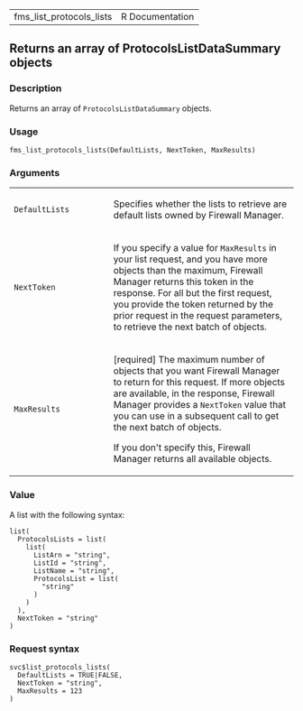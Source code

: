 <table style="width: 100%;">
<tbody>
<tr class="odd">
<td>fms_list_protocols_lists</td>
<td style="text-align: right;">R Documentation</td>
</tr>
</tbody>
</table>

## Returns an array of ProtocolsListDataSummary objects

### Description

Returns an array of `ProtocolsListDataSummary` objects.

### Usage

    fms_list_protocols_lists(DefaultLists, NextToken, MaxResults)

### Arguments

<table>
<colgroup>
<col style="width: 35%" />
<col style="width: 65%" />
</colgroup>
<tbody>
<tr class="odd">
<td><code
id="fms_list_protocols_lists_:_DefaultLists">DefaultLists</code></td>
<td><p>Specifies whether the lists to retrieve are default lists owned
by Firewall Manager.</p></td>
</tr>
<tr class="even">
<td><code
id="fms_list_protocols_lists_:_NextToken">NextToken</code></td>
<td><p>If you specify a value for <code>MaxResults</code> in your list
request, and you have more objects than the maximum, Firewall Manager
returns this token in the response. For all but the first request, you
provide the token returned by the prior request in the request
parameters, to retrieve the next batch of objects.</p></td>
</tr>
<tr class="odd">
<td><code
id="fms_list_protocols_lists_:_MaxResults">MaxResults</code></td>
<td><p>[required] The maximum number of objects that you want Firewall
Manager to return for this request. If more objects are available, in
the response, Firewall Manager provides a <code>NextToken</code> value
that you can use in a subsequent call to get the next batch of
objects.</p>
<p>If you don't specify this, Firewall Manager returns all available
objects.</p></td>
</tr>
</tbody>
</table>

### Value

A list with the following syntax:

    list(
      ProtocolsLists = list(
        list(
          ListArn = "string",
          ListId = "string",
          ListName = "string",
          ProtocolsList = list(
            "string"
          )
        )
      ),
      NextToken = "string"
    )

### Request syntax

    svc$list_protocols_lists(
      DefaultLists = TRUE|FALSE,
      NextToken = "string",
      MaxResults = 123
    )
